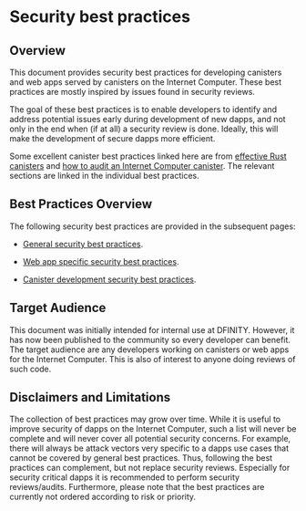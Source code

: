 # Security best practices

## Overview

This document provides security best practices for developing canisters and web apps served by canisters on the Internet Computer. These best practices are mostly inspired by issues found in security reviews.

The goal of these best practices is to enable developers to identify and address potential issues early during development of new dapps, and not only in the end when (if at all) a security review is done. Ideally, this will make the development of secure dapps more efficient.

Some excellent canister best practices linked here are from [effective Rust canisters](https://mmapped.blog/posts/01-effective-rust-canisters.html) and [how to audit an Internet Computer canister](https://www.joachim-breitner.de/blog/788-How_to_audit_an_Internet_Computer_canister). The relevant sections are linked in the individual best practices.

## Best Practices Overview

The following security best practices are provided in the subsequent pages:

-   [General security best practices](./general-security-best-practices.md).

-   [Web app specific security best practices](./web-app-development-security-best-practices.md).

-   [Canister development security best practices](./rust-canister-development-security-best-practices.md).

## Target Audience

This document was initially intended for internal use at DFINITY. However, it has now been published to the community so every developer can benefit. The target audience are any developers working on canisters or web apps for the Internet Computer. This is also of interest to anyone doing reviews of such code.

## Disclaimers and Limitations

The collection of best practices may grow over time. While it is useful to improve security of dapps on the Internet Computer, such a list will never be complete and will never cover all potential security concerns. For example, there will always be attack vectors very specific to a dapps use cases that cannot be covered by general best practices. Thus, following the best practices can complement, but not replace security reviews. Especially for security critical dapps it is recommended to perform security reviews/audits. Furthermore, please note that the best practices are currently not ordered according to risk or priority.
